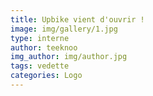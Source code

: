 ```yaml
---
title: Upbike vient d'ouvrir !
image: img/gallery/1.jpg
type: interne
author: teeknoo
img_author: img/author.jpg
tags: vedette
categories: Logo
---
```

